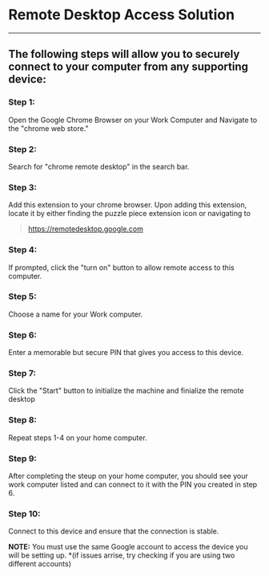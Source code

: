 # Remote Desktop Access Solution
--------------------------------

## The following steps will allow you to securely connect to your computer from any supporting device:

### Step 1:
Open the Google Chrome Browser on your Work Computer and Navigate to the "chrome web store."

### Step 2:
Search for "chrome remote desktop" in the search bar.

### Step 3:
Add this extension to your chrome browser. Upon adding this extension, locate it by either finding the puzzle piece extension icon or navigating to
> https://remotedesktop.google.com

### Step 4:
If prompted, click the "turn on" button to allow remote access to this computer.

### Step 5:
Choose a name for your Work computer.

### Step 6:
Enter a memorable but secure PIN that gives you access to this device.

### Step 7:
Click the "Start" button to initialize the machine and finialize the remote desktop

### Step 8:
Repeat steps 1-4 on your home computer.

### Step 9:
After completing the steup on your home computer, you should see your work computer listed and can connect to it with the PIN you created in step 6.

### Step 10:
Connect to this device and ensure that the connection is stable.

**NOTE:** You must use the same Google account to access the device you will be setting up. 
*(if issues arrise, try checking if you are using two different accounts)
